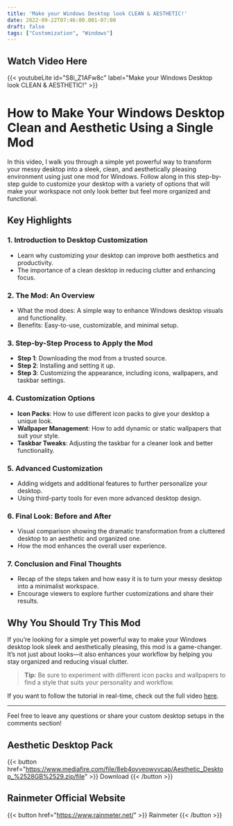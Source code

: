 ```yaml
---
title: 'Make your Windows Desktop look CLEAN & AESTHETIC!'
date: 2022-09-22T07:46:00.001-07:00
draft: false
tags: ["Customization", "Windows"]
---
```


**Watch Video Here** 
---
{{< youtubeLite id="S8i_Z1AFw8c" label="Make your Windows Desktop look CLEAN & AESTHETIC!" >}}


# How to Make Your Windows Desktop Clean and Aesthetic Using a Single Mod

In this video, I walk you through a simple yet powerful way to transform your messy desktop into a sleek, clean, and aesthetically pleasing environment using just one mod for Windows. Follow along in this step-by-step guide to customize your desktop with a variety of options that will make your workspace not only look better but feel more organized and functional.

## Key Highlights

### 1. **Introduction to Desktop Customization**
   - Learn why customizing your desktop can improve both aesthetics and productivity.
   - The importance of a clean desktop in reducing clutter and enhancing focus.

### 2. **The Mod: An Overview**
   - What the mod does: A simple way to enhance Windows desktop visuals and functionality.
   - Benefits: Easy-to-use, customizable, and minimal setup.

### 3. **Step-by-Step Process to Apply the Mod**
   - **Step 1**: Downloading the mod from a trusted source.
   - **Step 2**: Installing and setting it up.
   - **Step 3**: Customizing the appearance, including icons, wallpapers, and taskbar settings.

### 4. **Customization Options**
   - **Icon Packs**: How to use different icon packs to give your desktop a unique look.
   - **Wallpaper Management**: How to add dynamic or static wallpapers that suit your style.
   - **Taskbar Tweaks**: Adjusting the taskbar for a cleaner look and better functionality.

### 5. **Advanced Customization**
   - Adding widgets and additional features to further personalize your desktop.
   - Using third-party tools for even more advanced desktop design.

### 6. **Final Look: Before and After**
   - Visual comparison showing the dramatic transformation from a cluttered desktop to an aesthetic and organized one.
   - How the mod enhances the overall user experience.

### 7. **Conclusion and Final Thoughts**
   - Recap of the steps taken and how easy it is to turn your messy desktop into a minimalist workspace.
   - Encourage viewers to explore further customizations and share their results.

## Why You Should Try This Mod
If you’re looking for a simple yet powerful way to make your Windows desktop look sleek and aesthetically pleasing, this mod is a game-changer. It’s not just about looks—it also enhances your workflow by helping you stay organized and reducing visual clutter.

> **Tip:** Be sure to experiment with different icon packs and wallpapers to find a style that suits your personality and workflow.


If you want to follow the tutorial in real-time, check out the full video [here](https://www.youtube.com/watch?v=S8i_Z1AFw8c&t=8s).

---
Feel free to leave any questions or share your custom desktop setups in the comments section!

  
## Aesthetic Desktop Pack
{{< button href="https://www.mediafire.com/file/8eb4ovveowyvcap/Aesthetic_Desktop_%2528GB%2529.zip/file" >}}
Download 
{{< /button >}}  

## Rainmeter Official Website
{{< button href="https://www.rainmeter.net/" >}}
Rainmeter
{{< /button >}}
